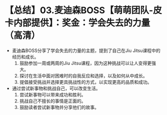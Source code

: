 # 【总结】03.麦迪森BOSS【萌萌团队-皮卡内部提供】：奖金：学会失去的力量（高清）

-   麦迪森BOSS分享了学会失去的力量的主题，提到了自己在Jiu Jitsu课程中的经历和成长。
    1.  鼓励参加一周或两周的Jiu Jitsu课程，因为这种挑战可以让人变得更强大。
    2.  探讨在生活中面对困难时的自我反应和选择，以及如何从中成长。
    3.  提倡接受挑战并选择更具挑战性的方式，以实现更高的品质和成功。
-   通过尝试新事物和挑战自己，可以改变生活。
    1.  尝试新事物可以带来成功和胜利。
    2.  挑战自己不擅长的事情是正面的。
    3.  鼓励读者尝试新事物并分享他们的故事。